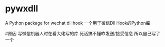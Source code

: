 # pywxdll
A Python package for wechat dll hook  一个用于微信Dll Hook的Python库

#原因
写微信机器人时在看大佬写的库 死活搞不懂咋发送/接受信息 所以自己写了一个
